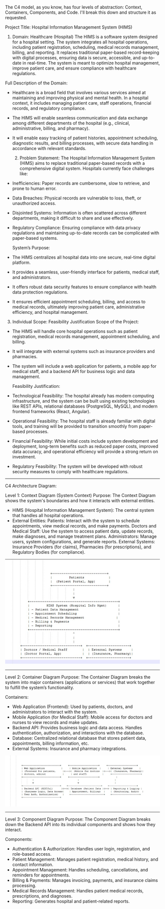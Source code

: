 The C4 model, as you know, has four levels of abstraction: Context, Containers, Components, and Code. I'll break this down and structure it as requested.

Project Title: Hospital Information Management System (HIMS)

1. Domain: Healthcare (Hospital)
The HIMS is a software system designed for a hospital setting. The system integrates all hospital operations, including patient registration, scheduling,
medical records management, billing, and reporting. It replaces traditional paper-based record-keeping with digital processes, ensuring data is secure, accessible,
and up-to-date in real-time. The system is meant to optimize hospital management, improve patient care, and ensure compliance with healthcare regulations.

Full Description of the Domain:
- Healthcare is a broad field that involves various services aimed at maintaining and improving physical and mental health. In a hospital context,
  it includes managing patient care, staff operations, financial records, and regulatory compliance.
- The HIMS will enable seamless communication and data exchange among different departments of the hospital (e.g., clinical, administrative, billing, and pharmacy).
- It will enable easy tracking of patient histories, appointment scheduling, diagnostic results, and billing processes, with secure data handling in accordance with relevant standards.

  2. Problem Statement:
The Hospital Information Management System (HIMS) aims to replace traditional paper-based records with a comprehensive digital system. Hospitals currently face challenges like:

- Inefficiencies: Paper records are cumbersome, slow to retrieve, and prone to human error.
- Data Breaches: Physical records are vulnerable to loss, theft, or unauthorized access.
- Disjointed Systems: Information is often scattered across different departments, making it difficult to share and use effectively.
- Regulatory Compliance: Ensuring compliance with data privacy regulations and maintaining up-to-date records can be complicated with paper-based systems.

  System’s Purpose:
- The HIMS centralizes all hospital data into one secure, real-time digital platform.
- It provides a seamless, user-friendly interface for patients, medical staff, and administrators.
- It offers robust data security features to ensure compliance with health data protection regulations.
- It ensures efficient appointment scheduling, billing, and access to medical records, ultimately improving patient care, administrative efficiency, and hospital management.

3. Individual Scope: Feasibility Justification
Scope of the Project:
- The HIMS will handle core hospital operations such as patient registration, medical records management, appointment scheduling, and billing.
- It will integrate with external systems such as insurance providers and pharmacies.
- The system will include a web application for patients, a mobile app for medical staff, and a backend API for business logic and data management.

  Feasibility Justification:
- Technological Feasibility: The hospital already has modern computing infrastructure, and the system can be built using existing technologies like REST APIs,
  relational databases (PostgreSQL, MySQL), and modern frontend frameworks (React, Angular).
- Operational Feasibility: The hospital staff is already familiar with digital tools, and training will be provided to transition smoothly from paper-based processes.
- Financial Feasibility: While initial costs include system development and deployment, long-term benefits such as reduced paper costs,
  improved data accuracy, and operational efficiency will provide a strong return on investment.
- Regulatory Feasibility: The system will be developed with robust security measures to comply with healthcare regulations.

 _______________________________________________________

C4 Architecture Diagram:

Level 1: Context Diagram (System Context)
Purpose: The Context Diagram shows the system's boundaries and how it interacts with external entities.

- HIMS (Hospital Information Management System): The central system that handles all hospital operations.
- External Entities:
    Patients: Interact with the system to schedule appointments, view medical records, and make payments.
    Doctors and Medical Staff: Use the system to access patient data, update records, make diagnoses, and manage treatment plans.
    Administrators: Manage users, system configurations, and generate reports.
    External Systems: Insurance Providers (for claims), Pharmacies (for prescriptions), and Regulatory Bodies (for compliance).

![image alt](https://github.com/NkosiMbele2/Hospital-Information-Management-System/blob/fe22dfaa6a690f522e38570e2a764373c1732c18/Level%201%20Context%20Diagram%20(System%20Context).jpg)

 _______________________________________________________
Level 2: Container Diagram
Purpose: The Container Diagram breaks the system into major containers (applications or services) that work together to fulfill the system’s functionality.

Containers:
- Web Application (Frontend): Used by patients, doctors, and administrators to interact with the system.
- Mobile Application (for Medical Staff): Mobile access for doctors and nurses to view records and make updates.
- Backend API: Provides business logic and data access. Handles authentication, authorization, and interactions with the database.
- Database: Centralized relational database that stores patient data, appointments, billing information, etc.
- External Systems: Insurance and pharmacy integrations.

 ![image alt](https://github.com/NkosiMbele2/Hospital-Information-Management-System/blob/801fd403f6bbc727712dc14fc56a007fd823f3ce/Level%202%20Container%20Diagram.jpg)
 _______________________________________________________
Level 3: Component Diagram
Purpose: The Component Diagram breaks down the Backend API into its individual components and shows how they interact.

Components:
- Authentication & Authorization: Handles user login, registration, and role-based access.
- Patient Management: Manages patient registration, medical history, and contact information.
- Appointment Management: Handles scheduling, cancellations, and reminders for appointments.
- Billing & Payments: Manages invoicing, payments, and insurance claims processing.
- Medical Records Management: Handles patient medical records, prescriptions, and diagnoses.
- Reporting: Generates hospital and patient-related reports.
